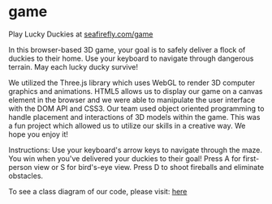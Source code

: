 # game

Play Lucky Duckies at [seafirefly.com/game](http://seafirefly.com/game/)

In this browser-based 3D game, your goal is to safely deliver a flock of duckies to their home. Use your keyboard to navigate through dangerous terrain. May each lucky ducky survive!

We utilized the Three.js library which uses WebGL to render 3D computer graphics and animations. HTML5 allows us to display our game on a canvas element in the browser and we were able to manipulate the user interface with the DOM API and CSS3. Our team used object oriented programming to handle placement and interactions of 3D models within the game. This was a fun project which allowed us to utilize our skills in a creative way. We hope you enjoy it!

Instructions: Use your keyboard's arrow keys to navigate through the maze. You win when you've delivered your duckies to their goal! Press A for first-person view or S for bird's-eye view. Press D to shoot fireballs and eliminate obstacles.

To see a class diagram of our code, please visit: [here](http://seafirefly.com/gameDiagram/final.html)
